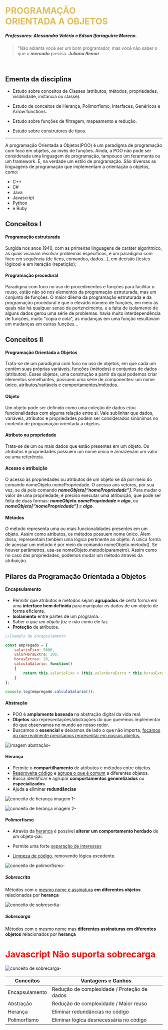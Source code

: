 
<h1 style="color: #E1BE5A;">PROGRAMAÇÃO<br> ORIENTADA A OBJETOS</h1>

##### Professores: Alessandro Valério e Edson Ifarraguirre Moreno.


>"Não adianta você ser um bom programador,
>mas você não saber o que o **<i>mercado</i>** precisa.
>**<i>Juliana Remor</i>**

<br>

## Ementa da disciplina

- Estudo sobre conceitos de Classes (atributos, métodos, propriedades, visibilidade, instancia ou classe).

- Estudo de conceitos de Herança, Polimorfismo, Interfaces, Genéricos e Arrow functions.

- Estudo sobre funções de filtragem, mapeamento e redução.
  
- Estudo sobre construtores de tipos.

------------

A programação Orientada a Objetos(POO) é um paradigma de programação com foco em objetos, ao invés de funções.
Ainda, a POO não pode ser considerada uma linguagem de programação, tampouco um ferarmenta ou um framework. É, na verdade
um estilo de programação.
São diversas as linguagens de programação que implementam a orientação a objetos, como:
-   C++
-   C#
-   Java
-   Javascript
-   Python
-   e Ruby

## Conceitos I

#### Programação estruturada
Surgida nos anos 1940, com as primeiras linguagens de caráter algorítmico, as quais visavam resolvar problemas
especificos, é um paradigma com foco em sequência (de itens, comandos, dados...), em decisão (testes lógicos)
e em iteração (repetição);

#### Programação procedural
Paradigma com foco no uso de procedimentos e funções para facilitar o reuso, estão não só nos elementos da programação estruturada, mas um conjunto de funções.
O maior dilema da programação estruturada e da programação procedural é que o elevado número de funções, em meio às quais não há qualquer senso de pertencimento, e a falta de isolamento de alguns dados gerou uma série de problemas.
havia muito interdependência de funções, muito "copia e cola", as mudanças em uma função resultavam em mudanças em outras funções...


## Conceitos II

#### Programação Orientada a Objetos
Trafa-se de um paradigma com foco no uso de objetos, em que cada um contém suas próprias variáveis, funções (métodos) e conjuntos de dados (atributos). Esses objetos, uma construção a partir da qual podemos criar elementos semelhantes, possuem uma série de componentes:
um nome único, atributos/variáveis e comportamentos/métodos.


#### Objeto
Um objeto pode ser definido como uma coleção de dados e/ou funcionalidades com alguma relação entre si. Vale sublinhar que dados, variáveis, atributos e propriedades podem ser
considerados sinônimos no contexto de programação orientada a objetos.

#### Atributo ou propriedade
Trata-se de um ou mais dados que estão presentes em um objeto. Os atributos e propriedades possuem um nome único e armazenam um valor ou uma referência.


#### Acesso e atribuição
O acesso às propriedades ou atributos de um objeto se dá por meio do comando nomeObjeto.nomePropriedade. 
O acesso aos vetores, por sua vez, se dá pelo comando **<i>nomeObjeto[“nomePropriedade”]</i>**.
Para mudar o valor de uma propriedade, é preciso executar uma atribuição, que pode ser feita de duas formas:
**<i>nomeObjeto.nomePropriedade = algo</i>**, ou **<i>nomeObjeto[“nomePropriedade”] = algo</i>**.

#### Métodos
O método representa uma ou mais funcionalidades presentes em um objeto.
Assim como atributos, os métodos possuem nome único. Álem disso, representam também uma lógica pertinente ao objeto.
A única forma de acessar um método é por meio do comando nomeObjeto.metodo(). Se houver parâmetros, usa-se nomeObjeto.metodo(parametro).
Assim como no caso das propriedades, podemos mudar um método através da atribuição.

## Pilares da Programação Orientada a Objetos

#### Encapsulamento

- Permitir que atributos e métodos sejam **agrupados** de certa forma em uma **interface bem definida** para manipular os dados de um objeto de forma eficiente.
- **Isolamento** entre partes de um programa.
- Saber *o que um objeto faz* e não como ele faz
- **Proteção** de atributos.

~~~~javascript
//Exemplo de encapsulamento

const empregado = {
    salarioFixo: 5000,
    valorHoraExtra: 100,
    horasExtras: 20,
    calculaSalario: function()
    {
        return this.salarioFixo + (this.valorHoraExtra * this.horasExtras);
    }
};

console.log(empregado.calculaSalario());
~~~~

#### Abstração

- POO é **amplamente baseada** na abstração digital da vida real.
- **Objetos** são representações/abstrações do que queremos implementar do que observamos no mundo ao nosso redor.
- Buscamos o **essencial** e deixamos de lado o que não importa, <u>focamos no que realmente precisamos representar em nossos objetos.</u>

![imagem abstração-](./img/abstracao.jpg)

#### Herança

-   Permite o **compartilhamento** de atributos e métodos entre objetos.
-   <u>Reaproveita código</u> e <u>agrupa o que é comum</u> a diferentes objetos.
-   Busca identificar e agrupar **comportamentos generelizados** ou **especializados**
-   Ajuda a eliminar **redundâncias**

![conceito de herança imagem 1-](./img/heranca_1.png)


![conceito de herança imagem 2-](./img/heranca_2.png)

#### Polimorfismo
- Através da <u>herança</u> é possível **alterar um comportamento herdado** de um objeto-pai.

- Permite uma forte <u>separação de interesses</u>

- <u>Limpeza de código,</u> removendo lógica excedente.

![conceito de polimorfismo-](./img/polimorfismo.png)

##### Sobrescrita
Métodos com o <u>mesmo nome e assinatura</u> **em diferentes objetos** relacionados por **herança**

![conceito de sobrescrita-](./img/sobrescrita.png)


##### Sobrecarga
Métodos com o <u>mesmo nome</u> mas **diferentes assinaturas em diferentes objetos** relacionados por **herança**
<h1 style="color:red;">Javascript Não suporta sobrecarga</h1>

![conceito de sobrecarga-](./img/sobrecarga.png)
  

|  Conceitos  | Vantagens e Ganhos  |
| ------------ | ------------ |
|Encapsulamento   |Redução de complexidade / Proteção de dados|
|Abstração   |Redução de complexidade / Maior reuso|
|Herança   |Eliminar redundâncias no código|
|Polimorfismo   |Eliminar lógica desnecessária no código|


